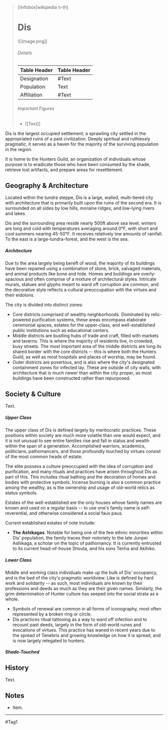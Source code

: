 
> [!infobox|wikipedia n-th]
> # Dis
> ![[Image.png]] 
> ###### Details
> | Table Header | Table Header | 
> | ---- | --- |
> | Designation | #Text | 
> | Population | Text |
> | Affiliation | #Text |
> 
> ###### Important Figures
> - [[Text]]


Dis is the largest occupied settlement; a sprawling city settled in the appropriated ruins of a past civilization. Deeply spiritual and ruthlessly pragmatic, it serves as a haven for the majority of the surviving population in the region. 

It is home to the Hunters Guild, an organization of individuals whose purpose is to eradicate those who have been consumed by the shade, retrieve lost artifacts, and prepare areas for resettlement.

## Geography & Architecture
Located within the tundra steppe, Dis is a large, walled, multi-tiered city with architecture that is primarily built upon the ruins of the second era. It is surrounded on all sides by low hills, moraine ridges, and low-lying rivers and lakes. 

Dis and the surrounding area reside nearly 500ft above sea level; winters are long and cold with temperatures averaging around 0°F, with short and cool summers nearing 45-50°F. It receives relatively low amounts of rainfall. To the east is a large-tundra-forest, and the west is the sea.

##### Architecture
Due to the area largely being bereft of wood, the majority of its buildings have been repaired using a combination of stone, brick, salvaged materials, and animal products like bone and hide. Homes and buildings are overly-spacious and often comprise of a mixture of architectural styles. Intricate murals, statues and glyphs meant to ward off corruption are common, and the decorative style reflects a cultural preoccupation with the virtues and their eidolons.

The city is divided into distinct zones:
- Core districts comprised of wealthy neighborhoods. Dominated by relic-powered purification systems, these areas encompass elaborate ceremonial spaces, estates for the upper-class, and well-established public institutions such as educational centers.
- Middle districts are bustling hubs of trade and craft, filled with markets and taverns. This is where the majority of residents live, in crowded, busy streets. The most important area of the middle districts are long its shared border with the core districts -- this is where both the Hunters Guild, as well as most hospitals and places of worship, may be found.
- Outer districts are povertous, and is also where the city's designated containment zones for infected lay. These are outside of city walls, with architecture that is much newer than within the city proper, as most buildings have been constructed rather than repurposed.

## Society & Culture
Text.

##### Upper Class
The upper class of Dis is defined largely by meritocratic practices. These positions within society are much more volatile than one would expect, and it is not unusual to see entire families rise and fall in status and wealth within the span of a generation. Accomplished warriors, academics, politicians, pathomancers, and those profoundly touched by virtues consist of the most common heads of estate. 

The elite possess a culture preoccupied with the idea of corruption and purification, and many rituals and practices have arisen throughout Dis as part of this. This includes ritual bathing and the decoration of homes and bodies with protective symbols. Incense burning is also a common practice among the wealthy, as is the ownership and usage of old-world relics as status symbols.

Estates of the well-established are the only houses whose family names are known and used on a regular basis -- to use one's family name is self-reverential, and otherwise considered a social faux paus.

Current established estates of note include:
- **The Ashikagas**. Notable for being one of the few ethnic minorities within Dis' population, the family traces their notoriety to the late Junpei Ashikaga, a scholar on the topic of pathomancy. It is currently entrusted to its current head-of-house Shouta, and his sons Tenha and Akihiko.

##### Lower Class
Middle and working class individuals make up the bulk of Dis' occupancy, and is the bed of the city's pragmatic worldview. Like is defined by hard work and solidarity -- as such, most individuals are known by their professions and deeds as much as they are their given names. Similarly, the grim determination of Hunter culture has seeped into the social strata as a whole.

- Symbols of renewal are common in all forms of iconography, most often represented by a broken ring or circle. 
- Dis practices ritual tattooing as a way to ward off infection and to recount past deeds, largely in the form of old-world runes and evocations of virtues. This practice has waned in recent years due to the spread of Tenebris and growing knowledge on how it is spread, and is now largely relegated to hunters.

##### Shade-Touched


## History
Text.

## Notes
- Item.


---
#Tag1 